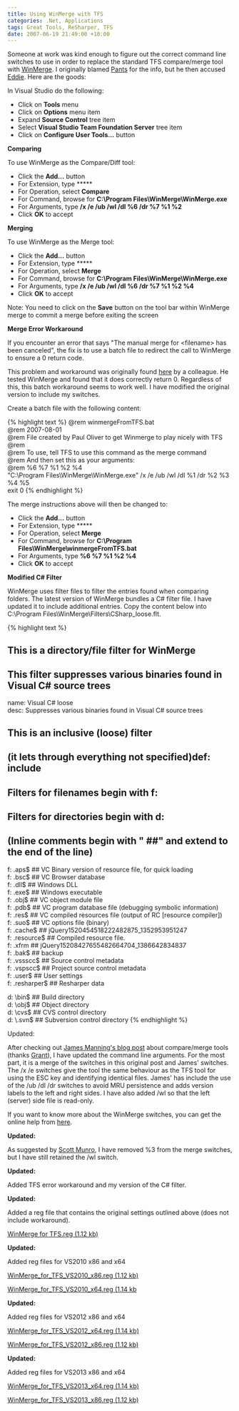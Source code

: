```yaml
---
title: Using WinMerge with TFS
categories: .Net, Applications
tags: Great Tools, ReSharper, TFS
date: 2007-06-19 21:49:00 +10:00
---
```


Someone at work was kind enough to figure out the correct command line switches to use in order to replace the standard TFS compare/merge tool with [WinMerge][0]. I originally blamed [Pants][1] for the info, but he then accused [Eddie][2]. Here are the goods:

In Visual Studio do the following:

* Click on **Tools** menu
* Click on **Options** menu item
* Expand **Source Control** tree item
* Select **Visual Studio Team Foundation Server** tree item
* Click on **Configure User Tools...** button

<!--more-->

**Comparing**

To use WinMerge as the Compare/Diff tool:

* Click the **Add...** button
* For Extension, type *****
* For Operation, select **Compare**
* For Command, browse for **C:\Program Files\WinMerge\WinMerge.exe**
* For Arguments, type **/x /e /ub /wl /dl %6 /dr %7 %1 %2**
* Click **OK** to accept

**Merging**

To use WinMerge as the Merge tool:

* Click the **Add...** button
* For Extension, type *****
* For Operation, select **Merge**
* For Command, browse for **C:\Program Files\WinMerge\WinMerge.exe**
* For Arguments, type **/x /e /ub /wl /dl %6 /dr %7 %1 %2 %4**
* Click **OK** to accept

Note: You need to click on the **Save** button on the tool bar within WinMerge merge to commit a merge before exiting the screen

**Merge Error Workaround**

If you encounter an error that says "The manual merge for &lt;filename&gt; has been canceled", the fix is to use a batch file to redirect the call to WinMerge to ensure a 0 return code.

This problem and workaround was originally found [here][3] by a colleague. He tested WinMerge and found that it does correctly return 0. Regardless of this, this batch workaround seems to work well. I have modified the original version to include my switches.

Create a batch file with the following content:

{% highlight text %}
@rem winmergeFromTFS.bat  
@rem 2007-08-01  
@rem File created by Paul Oliver to get Winmerge to play nicely with TFS  
@rem  
@rem To use, tell TFS to use this command as the merge command  
@rem And then set this as your arguments:  
@rem %6 %7 %1 %2 %4  
"C:\Program Files\WinMerge\WinMerge.exe" /x /e /ub /wl /dl %1 /dr %2 %3 %4 %5  
exit 0
{% endhighlight %}

The merge instructions above will then be changed to:

* Click the **Add...** button
* For Extension, type *****
* For Operation, select **Merge**
* For Command, browse for **C:\Program Files\WinMerge\winmergeFromTFS.bat**
* For Arguments, type **%6 %7 %1 %2 %4**
* Click **OK** to accept

**Modified C# Filter**

WinMerge uses filter files to filter the entries found when comparing folders. The latest version of WinMerge bundles a C# filter file. I have updated it to include additional entries. Copy the content below into C:\Program Files\WinMerge\Filters\CSharp_loose.flt.

{% highlight text %}
## This is a directory/file filter for WinMerge  
## This filter suppresses various binaries found in Visual C# source trees  
name: Visual C# loose  
desc: Suppresses various binaries found in Visual C# source trees

## This is an inclusive (loose) filter  
## (it lets through everything not specified)def: include  
## Filters for filenames begin with f:  
## Filters for directories begin with d:  
## (Inline comments begin with " ##" and extend to the end of the line)  
f: \.aps$ ## VC Binary version of resource file, for quick loading  
f: \.bsc$ ## VC Browser database  
f: \.dll$ ## Windows DLL  
f: \.exe$ ## Windows executable  
f: \.obj$ ## VC object module file  
f: \.pdb$ ## VC program database file (debugging symbolic information)  
f: \.res$ ## VC compiled resources file (output of RC [resource compiler])  
f: \.suo$ ## VC options file (binary)  
f: \.cache$ ## jQuery1520454518222482875_1352953951247  
f: \.resource$ ## Compiled resource file.  
f: \.xfrm ## jQuery15208427655482664704_1386642834837  
f: \.bak$ ## backup  
f: \.vssscc$ ## Source control metadata  
f: \.vspscc$ ## Project source control metadata  
f: \.user$ ## User settings  
f: \.resharper$ ## Resharper data  

d: \\bin$ ## Build directory  
d: \\obj$ ## Object directory  
d: \\cvs$ ## CVS control directory  
d: \\.svn$ ## Subversion control directory
{% endhighlight %}

Updated:

After checking out [James Manning's blog post][4] about compare/merge tools (thanks [Grant][5]), I have updated the command line arguments. For the most part, it is a merge of the switches in this original post and James' switches. The /x /e switches give the tool the same behaviour as the TFS tool for using the ESC key and identifying identical files. James' has include the use of the /ub /dl /dr switches to avoid MRU persistence and adds version labels to the left and right sides. I have also added /wl so that the left (server) side file is read-only.

If you want to know more about the WinMerge switches, you can get the online help from [here][6].

**Updated:**

As suggested by [Scott Munro][7], I have removed %3 from the merge switches, but I have still retained the /wl switch.

**Updated:**

Added TFS error workaround and my version of the C# filter.

**Updated:**

Added a reg file that contains the original settings outlined above (does not include workaround).

[WinMerge for TFS.reg (1.12 kb)][8]

**Updated:**

Added reg files for VS2010 x86 and x64

[WinMerge_for_TFS_VS2010_x86.reg (1.12 kb)][9]

[WinMerge_for_TFS_VS2010_x64.reg (1.14 kb][10]

**Updated:**

Added reg files for VS2012 x86 and x64

[WinMerge_for_TFS_VS2012_x64.reg (1.14 kb)][11]

[WinMerge_for_TFS_VS2012_x86.reg (1.12 kb)][12]

**Updated:**

Added reg files for VS2013 x86 and x64

[WinMerge_for_TFS_VS2013_x64.reg (1.14 kb)][13]

[WinMerge_for_TFS_VS2013_x86.reg (1.12 kb)][14]

[0]: http://www.winmerge.org/
[1]: http://withpantscomesdignity.blogspot.com/
[2]: http://eddiedebear.blogspot.com/
[3]: http://forums.microsoft.com/MSDN/ShowPost.aspx?PostID=1679236&amp;SiteID=1
[4]: http://blogs.msdn.com/jmanning/articles/535573.aspx
[5]: http://www.holliday.com.au/
[6]: http://www.winmerge.org/2.6/manual/CommandLine.html
[7]: http://developers.de/blogs/scott_munro/archive/2007/08/09/update-to-winmerge-with-tfs.aspx
[8]: /files/2009/6/WinMerge%20for%20TFS.reg
[9]: /files/2010/5/WinMerge_for_TFS_VS2010_x86.reg
[10]: /files/2010/5/WinMerge_for_TFS_VS2010_x64.reg
[11]: /files/2012/11/WinMerge_for_TFS_VS2012_x64.reg
[12]: /files/2012/11/WinMerge_for_TFS_VS2012_x86.reg
[13]: /files/2013/11/WinMerge_for_TFS_VS2013_x64.reg
[14]: /files/2013/11/WinMerge_for_TFS_VS2013_x86.reg
